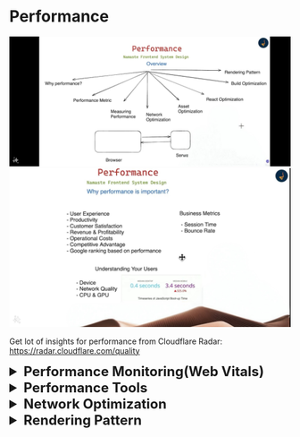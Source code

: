# Performance

![img.png](img.png)
![img_1.png](img_1.png)

Get lot of insights for performance from Cloudflare Radar: https://radar.cloudflare.com/quality


<details >
 <summary style="font-size: x-large; font-weight: bold">Performance Monitoring(Web Vitals)</summary>

https://web.dev/articles/vitals
![img_8.png](img_8.png)

`Interaction to Next Paint (INP)` was initially developed as an experimental metric to address the runtime performance issues present on the web more comprehensively than `First Input Delay (FID)`.

![img_4.png](img_4.png)
<details >
 <summary style="font-size: large; font-weight: bold">LCP(Largest Contentful Paint)</summary>

LCP reports the render time of the largest image or text block visible in the viewport, relative to when the user first navigated to the page.

![img_2.png](img_2.png)
![img_9.png](img_9.png)

In the first example, the Instagram logo is loaded relatively early and it remains the largest element even as other content is progressively shown. In the Google Search results page example, the largest element is a paragraph of text that is displayed before any of the images or logo finish loading. Since all the individual images are smaller than this paragraph, it remains the largest element throughout the load process.
</details>


<details >
 <summary style="font-size: large; font-weight: bold">CLS(Cumulative Layout Shift)</summary>

CLS is a measure of the largest burst of layout shift scores for every unexpected layout shift that occurs during the entire lifecycle of a page.

![img_6.png](img_6.png)

</details>



<details >
 <summary style="font-size: large; font-weight: bold">INP(Interaction to Next Paint)</summary>

INP is a metric that assesses a page's overall responsiveness to user interactions by observing the latency of all click, tap, and keyboard interactions that occur throughout the lifespan of a user's visit to a page. The final INP value is the longest interaction observed, ignoring outliers.

![WSmcjiQC4lyLxGoES4dd.gif](WSmcjiQC4lyLxGoES4dd.gif)

![img_5.png](img_5.png)

INP is the successor metric to First Input Delay (FID). While both are responsiveness metrics, FID only measured the input delay of the first interaction on a page. INP improves on FID by observing all interactions on a page, beginning from the input delay, to the time it takes to run event handlers, and finally up until the browser has painted the next frame.
</details>

Do this in browser using LightHouse
![img_7.png](img_7.png)

![img_10.png](img_10.png)
![img_11.png](img_11.png)
![img_12.png](img_12.png)
</details>





<details >
 <summary style="font-size: x-large; font-weight: bold">Performance Tools</summary>

### Real User Data Monitoring
1. [CRUX](https://developer.chrome.com/docs/crux)
2. [pagespeed.web.dev](https://pagespeed.web.dev/analysis/https-lensview-io/wn663h5be9?form_factor=mobile) (Free)
3. [requestmetrics.com](https://requestmetrics.com/)(Free)
4. [clarity.microsoft.com/](https://clarity.microsoft.com/)(Free)
4. NewRelic
5. Sentry
6. Google Analytics


### Simulated Data
1. [webpagetest.org](https://www.webpagetest.org/result/240712_BiDcDP_2W9/)
   1. ![video.gif](video.gif)


### Developer Mode 
1. LightHouse
   - Always used in Incognito mode, an installed extension might affect the result
   - Dock the dev tool section, as putting it in bottom or right side will affect screen size
   - Choose the right device (Mobile or Desktop) then start test
2. Network Tab
3. Performance Tab


</details>





<details >
 <summary style="font-size: x-large; font-weight: bold">Network Optimization</summary>

1. Critical Rendering Path
2. Minimize the number of HTTP requests
3. Async loading of JS: async / defer
4. Avoid Redirection
5. Resource Hinting
6. Early Hints
7. HTTP upgrade methods (http1.1 vs http2 vs http3)
8. Compression: brotli / gzip 
9. HTTP caching: Cache Control 
10. Caching using Service Worker

<details >
 <summary style="font-size: large; font-weight: bold">Critical Rendering Path</summary>

Go through the details how CRP works in [Networking section(How the web work -> CRP)](../networking/readme.md#disadvantage)
![img_14.png](img_14.png)

## _First packet is of 14KB_

- Above point is important as we can make our app such that all required bear minimum 
HTML, CSS & JS are bundle together whose size is below 14KB. This will allow our app
to show something to user very quickly then we can start putting other required files
in parallel.
- This might be straight forward in Vanilla JS project but framework also we have tools and plugin to achieve this
</details>


<details >
 <summary style="font-size: large; font-weight: bold">Minimize the number of HTTP requests</summary>

Challenges
- Connection Time(TCP, SSL): Each request we make has to go through the multiple connection like TCP, SSL etc which can take time and slow down our app
- Browser Limit per domain(6-10 max parallel calls can be made)

Solution
- Inline CSS
- Inline JS
- Base64 for image
- SVG for image

Here by applying above solution we trying to reduce network which can be costlier in terms of application performance

Example:

**Scenario-1:** 
- When we are loading our style is being loaded from file
- All the images are used as .png file

![img_15.png](img_15.png)
![img_16.png](img_16.png)

Here you can see how there are more network calls and because of this there quite gap between FCP & LCP


**Scenario-2:**
- When we insert the required CSS in head tag directly in `index.html`
- Replace all the images with SVG

![img_17.png](img_17.png)
![img_18.png](img_18.png)

Here we have only one network call and it is very fast. There is very little gap between FCP & LCP

We only need to add the required CSS, which is needed when the user first navigated to the page, and we have very fast LCP
</details>



<details >
 <summary style="font-size: large; font-weight: bold">Async loading of JS</summary>

For more details refer [HTML section](../1-html/readme.md)
![img_19.png](img_19.png)


```html
<!-- index.html -->
<head>
    <script src="index.js"></script>
</head>
<body>
...
</body>
```

```js
//index.js
function addListner() {
  document.querySelectorAll(".card").forEach((card) =>
    card.addEventListener("click", function () {
      alert("Hi");
    })
  );
}

// We will not get error even though JS file has ran before HTML loads
// because below line will add lister once window is loaded
window.onload = addListner;
```

**Scenario-1:**
Script tag with no special attributes

![img_20.png](img_20.png)


**Scenario-2:**
Script tag with `async` attribute

![img_21.png](img_21.png)


**Scenario-3:**
Script tag with `defer` attribute

![img_22.png](img_22.png)
</details>


<details >
 <summary style="font-size: large; font-weight: bold">Avoid Redirection</summary>

- Avoid redirection from http to https
- Use website https://hstspreload.org/ to register your domain. So that whenever we call our domain with http then this website takes care of redirection and our server never gets the https request

</details>



<details >
 <summary style="font-size: large; font-weight: bold">Resource Hinting</summary>

![img_23.png](img_23.png)
![img_24.png](img_24.png)
![img_25.png](img_25.png)


<details >
 <summary style="font-size: medium; font-weight: bold">Preconnect</summary>

The `preconnect` hint is used to establish a connection to another origin from where you are fetching critical resources. For example, you may be hosting your images or assets on a CDN or other cross-origin:

```html
<head>
   <link rel="preconnect" href="https://cdn.glitch.global" /<
</head>
```

![img_27.png](img_27.png)
![img_26.png](img_26.png)
https://learn-performance-resource-hints.glitch.me/1

A common use case for preconnect is Google Fonts.

```html
<link rel="preconnect" href="https://fonts.googleapis.com">
<link rel="preconnect" href="https://fonts.gstatic.com" crossorigin>
```
The crossorigin attribute is used to indicate whether a resource must be fetched using Cross-Origin Resource Sharing (CORS). When using the preconnect hint, if the resource being downloaded from the origin uses CORS—such as font files—then you need to add the crossorigin attribute to the preconnect hint.

**Note:** If you omit the `crossorigin` attribute, the browser opens a new connection when it downloads the font files, and doesn't reuse the connection opened with the `preconnect` hints.

https://web.dev/learn/performance/resource-hints?continue=https%3A%2F%2Fweb.dev%2Flearn%2Fperformance%23article-https%3A%2F%2Fweb.dev%2Flearn%2Fperformance%2Fresource-hints#preconnect
</details>


<details >
 <summary style="font-size: medium; font-weight: bold">dns-prefetch</summary>

While opening connections to cross-origin servers early can significantly improve initial page load time, it may not be either reasonable or possible to establish connections to many cross-origin servers at once. If you're concerned that you may be overusing preconnect, a much less costly resource hint is the dns-prefetch hint.

Per its name, dns-prefetch doesn't establish a connection to a cross-origin server, but rather just performs the DNS lookup for it ahead of time. A DNS lookup occurs when a domain name is resolved to its underlying IP address. While layers of DNS caches at the device and network levels help to make this a generally fast process, it still takes some amount of time.

```html
<link rel="dns-prefetch" href="https://fonts.googleapis.com">
<link rel="dns-prefetch" href="https://fonts.gstatic.com">
```
![img_28.png](img_28.png)
DNS lookups are fairly inexpensive, and because of their relatively small cost, they may be a more appropriate tool in some cases than a preconnect. In particular, it may be a desirable resource hint to use in cases of links that navigate to other websites that you think the user is likely to follow. dnstradamus is one such tool that does this automatically using JavaScript, and uses the Intersection Observer API to inject dns-prefetch hints into the current page's HTML when links to other websites are scrolled into the user's viewport.

https://web.dev/learn/performance/resource-hints?continue=https%3A%2F%2Fweb.dev%2Flearn%2Fperformance%23article-https%3A%2F%2Fweb.dev%2Flearn%2Fperformance%2Fresource-hints#dns-prefetch
</details>


<details >
 <summary style="font-size: medium; font-weight: bold">Preload</summary>

The `preload` resource hint instructs the browser to initiate a request for a resource. This is helpful when a critical resource is not immediately discoverable, for example a `background-image` URL.

This demo uses uses CSS `background-image` to create the image grid below, as opposed to `img` elements. To download the first image quicker, the page includes a `preload` hint for the first image resource.


```html
<link rel="preload"
      href="https://cdn.glitch.global/db01a8e4-9230-4c5c-977d-85d0e0c3e74c/image-1.jpg?v=1669198400523"
      as="image" />
```

![img_29.png](img_29.png)
![img_30.png](img_30.png)
https://learn-performance-resource-hints.glitch.me/3

### Usecase👇🏻


`preload` directives should be limited to late-discovered critical resources. The most common use cases are font files, CSS files fetched through `@import` declarations, or CSS `background-image` resources that are likely to be `Largest Contentful Paint (LCP)` candidates. In such cases, these files wouldn't be discovered by the `preload scanner` as the resource is referenced in external resources.

![img_31.png](img_31.png)

https://web.dev/learn/performance/resource-hints?continue=https%3A%2F%2Fweb.dev%2Flearn%2Fperformance%23article-https%3A%2F%2Fweb.dev%2Flearn%2Fperformance%2Fresource-hints#preload
</details>


<details >
 <summary style="font-size: medium; font-weight: bold">Prefetch</summary>

The prefetch directive is used to initiate a low priority request for a resource likely to be used for future navigations:

```html
<link rel="prefetch" href="/next-page.css" as="style">
```
This directive largely follows the same format as the `preload` directive, only the `<link>` element's rel attribute uses a value of `prefetch` instead. Unlike the `preload` directive, however, `prefetch` is largely speculative in that you're initiating a fetch for a resource for a future navigation that may or may not happen.

There are times when `prefetch` can be beneficial—for example, if you've identified a user flow on your website that most users follow to completion, a `prefetch` for a render-critical resource for those future pages can help to reduce load times for them.

Note: Given the speculative nature of prefetch, its use comes with the potential downside that data used to fetch the resource may go unused if the user does not navigate to the page that ends up needing the prefetched resource. Rely on your analytics or other data sources for your website's usage patterns to decide for yourself if using prefetch is a good idea. Alternatively, you can use the Save-Data hint to opt out of prefetches for users who have specified a preference for reduced data usage

https://web.dev/learn/performance/resource-hints?continue=https%3A%2F%2Fweb.dev%2Flearn%2Fperformance%23article-https%3A%2F%2Fweb.dev%2Flearn%2Fperformance%2Fresource-hints#prefetch
</details>


<details >
 <summary style="font-size: medium; font-weight: bold">Fetchpriority</summary>

You can use the `Fetch Priority API` through its fetchpriority attribute to increase the priority of a resource. You can use the attribute with `<link>`, `<img>`, and `<script>` elements.

This demo assigns a fetchpriority="high" to the first, larger image, while a fetchpriority="low" to the remaining images.

![img_32.png](img_32.png)
https://learn-performance-resource-hints.glitch.me/5

By default, images are fetched with a lower priority. After layout, if the image is found to be within the initial viewport, the priority is increased to **High** priority. In the preceding HTML snippet, fetchpriority immediately tells the browser to download the larger LCP image with a **High** priority, while the less important thumbnail images are downloaded with a lower priority.

Modern browsers load resources in two phases. The first phase is reserved for critical resources and ends once all blocking scripts have been downloaded and executed. During this phase, **Low** priority resources may be delayed from downloading. By using `fetchpriority="high"` you can increase the priority of a resource, enabling the browser to download it during the first phase.

https://web.dev/learn/performance/resource-hints?continue=https%3A%2F%2Fweb.dev%2Flearn%2Fperformance%23article-https%3A%2F%2Fweb.dev%2Flearn%2Fperformance%2Fresource-hints#fetch_priority_api
</details>

</details>

<details >
 <summary style="font-size: large; font-weight: bold">Early Hints</summary>

Websites have become more sophisticated over time. As such, it's not unusual that a server needs to perform non-trivial work (for example, access to databases, or CDNs accessing the origin server) to produce the HTML for the requested page. Unfortunately, this "server think-time" results in extra latency before the browser can start rendering the page. Indeed, the connection effectively goes idle for as long as it takes the server to prepare the response

![img_33.png](img_33.png)

Early Hints is an HTTP status code (`103 Early Hints`) used to send a preliminary HTTP response ahead of a final response. This allows a server to send hints to the browser about critical subresources (for example, style sheets for the page, critical JavaScript) or origins that will be likely used by the page, while the server is busy generating the main resource. The browser can use those hints to warm up connections, and request subresources, while waiting for the main resource. In other words, Early Hints helps the browser take advantage of such "server think-time" by doing some work in advance, thereby speeding up page loads.

![img_34.png](img_34.png)

In some cases, the performance improvement to the Largest Contentful Paint can go from several hundred milliseconds, as observed by Shopify and by Cloudflare, and up to a second faster, as seen in this before and after comparison:

![img_35.png](img_35.png)

https://developer.chrome.com/docs/web-platform/early-hints#:~:text=The%20browser%20can%20use%20those,thereby%20speeding%20up%20page%20loads.
</details>


<details >
 <summary style="font-size: large; font-weight: bold">HTTP upgrade methods</summary>


![img_37.png](img_37.png)
![img_36.png](img_36.png)

- HTTP 1.0 was finalized and fully documented in 1996. Every
  request to the same server requires a separate TCP connection.

- HTTP 1.1 was published in 1997. A TCP connection can be left
  open for reuse (persistent connection), but it doesn’t solve the HOL
  (head-of-line) blocking issue.
   - **HOL blocking** - when the number of allowed parallel requests in the
     browser is used up, subsequent requests need to wait for the former
     ones to complete.
     53

- HTTP 2.0 was published in 2015. It addresses HOL issue through
  request multiplexing, which eliminates HOL blocking at the application
  layer, but HOL still exists at the transport (TCP) layer.
  As you can see in the diagram, HTTP 2.0 introduced the concept of
  HTTP “streams”: an abstraction that allows multiplexing different HTTP
  exchanges onto the same TCP connection. Each stream doesn’t need
  to be sent in order.

- HTTP 3.0 first draft was published in 2020. It is the proposed
  successor to HTTP 2.0. It uses QUIC instead of TCP for the underlying
  transport protocol, thus removing HOL blocking in the transport layer.
  QUIC is based on UDP. It introduces streams as first-class citizens at
  the transport layer. QUIC streams share the same QUIC connection,
  so no additional handshakes and slow starts are required to create
  new ones, but QUIC streams are delivered independently such that in
  most cases packet loss affecting one stream doesn't affect others.

Referred Video: https://www.youtube.com/watch?v=a-sBfyiXysI&t=2s


Two main factors dictate which HTTP version will be used for a website:

1. **Server Configuration:** The web server software that hosts the website plays a crucial role. The server administrator configures it to support specific HTTP versions (e.g., HTTP/1.1, HTTP/2). A website can only use a version that the server actively supports.

2. **Client Capabilities:** The web browser or client application used to access the website also has its part. Modern browsers typically support the latest HTTP versions (e.g., HTTP/2). However, older browsers might be limited to earlier versions (e.g., HTTP/1.1).

Here's how the negotiation happens:

* When you try to access a website, your browser initiates a connection with the server.
* The server sends a response header that includes information about the supported HTTP versions.
* The browser checks its own capabilities and negotiates the highest mutually supported version for optimal communication.

In most cases, with modern browsers and up-to-date servers, you'll automatically use the most efficient HTTP version available.

![img_38.png](img_38.png)
![img_39.png](img_39.png)

#### HTTP/2 & HTTP/3 both need https connection.

Therefore we need to setup our server with SSL certificate to enable `https` connection, then
we use library `spdy` on express server to setup HTTP/2

Below is small example to see this in action

#### HTTP/1.1
When using HTTP/1.1, browsers impose a per-domain limit of 6-8 connections, depending on the browser implementation. This allows at most 6-8 concurrent requests per domain.
![img_40.png](img_40.png)

#### HTTP/2
With the HTTP/2 protocol, browsers have to open only 1 connection per domain. However, thanks to its multiplexing feature, HTTP/2 does not quite raise the limit, but simply removes the theoretical limit on the number of concurrent requests per domain.

It is virtually unlimited in the sense that browsers and servers may limit the number of concurrent requests via the HTTP/2 configuration parameter called SETTINGS_MAX_CONCURRENT_STREAMS.

In practice, typical limits are around 100 but could be larger (or, less commonly, smaller), depending on browser implementation and on the server you connect to

![img_41.png](img_41.png)
All request are done in parallel in HTTP/2.



```js
//index.js

const express = require("express");
const spdy = require('spdy');
const fs = require("fs");


const PORT = 3010;
const app = express();

app.use(express.static('public'));

app.get('/', (req, res) => {
   console.log(req.url);
   res.sendFile(__dirname + '/index.html');
});

const CERT_DIR = `${__dirname}/cert`;

const server = spdy.createServer(
        {
           key: fs.readFileSync(`${CERT_DIR}/server.key`),
           cert: fs.readFileSync(`${CERT_DIR}/server.cert`),
        },
        app
);

server.listen(PORT, () => {
   console.log(`Server started at https://localhost:${PORT}`);
});
```

Complete code: https://github.com/namastedev/namaste-frontend-system-design/tree/master/Performance/Network%20Optimization/example4

</details>



<details >
 <summary style="font-size: large; font-weight: bold">Compression: brotli / gzip</summary>

Brotli is a newer compression algorithm which can provide even better text compression results than gzip. According to CertSimple, Brotli performance is:

- `14% smaller than gzip` for JavaScript
- `21% smaller than gzip` for HTML
- `17% smaller than gzip` for CSS

1. To use Brotli, your server must support **HTTPS**. 
2. Brotli is supported in the latest versions of most browsers. 
Browsers that support Brotli will include br in Accept-Encoding headers:
   `Accept-Encoding: gzip, deflate, br`

![img_42.png](img_42.png)
![img_43.png](img_43.png)
![img_44.png](img_44.png)

To know how to set things up: https://web.dev/articles/codelab-text-compression-brotli
</details>


<details >
 <summary style="font-size: large; font-weight: bold">Caching</summary>

- Use Cache Policy(cache-control, expire, etag, last-modified)
- Service Worker
To know more refer Database module
</details>

</details>







<details >
 <summary style="font-size: x-large; font-weight: bold">Rendering Pattern</summary>


![img_45.png](img_45.png)



For more detailed description of below content go through this article: https://www.debugbear.com/blog/server-side-rendering
<details >
 <summary style="font-size: large; font-weight: bold">Client Side Rendering(CSR)</summary>

### What is Rendering?

In web development, rendering means the process of converting application code into interactive web pages. The page HTML is generated by a JavaScript engine. With client-side rendering, this is always done on the frontend. The browser then takes the generated HTML to visually render the page.
We get the dynamic part by hitting API during a render period. This can be done server-side or user-side.


- If you use client-side rendering, it’s the user’s browser that generates the entire app, including the `user interface (UI)`, `data`, and `functionality`. No server is involved in the process, except to store the client-side code and data and transfer it to the browser.

- In CSR apps, the HTML file only contains a blank `root` (often also named `app`) element and a `script` tag. The root element is populated by the browser that downloads and processes the JavaScript bundle to render all the other elements:

```html
<!doctype html>
<html lang="en">
  <head>
    <meta charset="UTF-8" />
    <title>CSR</title>
  </head>
  <body>
    <div id="root"><!-- blank --></div>
    <script src="/bundle.js"></script>
  </body>
</html>
```

- Since the browser needs to download and run the whole application code before the content appears on the screen, the first page load is usually slow with client-side rendering (server-side rendering splits this process between the client and server).

- As a result, users see a blank screen or loading spinner for a relatively long time. This leads to a poorer user experience and higher bounce rates (see Google’s discussion of how page load time impacts bounce rates).



![img_48.png](img_48.png)
![img_46.png](img_46.png)
</details>



<details >
 <summary style="font-size: large; font-weight: bold">Server Side Rendering(SSR)</summary>

- Server-side rendering, also known as universal or isomorphic rendering
-  SSR generates the static HTML markup on the server using a backend runtime such as Node.js that can run the JavaScript code to build the UI components.


All HTML elements inside the root element were rendered on the server:

```html
<!doctype html>
<html lang="en">
  <head>
    <meta charset="UTF-8" />
    <title>SSR</title>
  </head>
  <body>
    <div id="root">
      <div class="container">
        <h2>Stay Updated</h2>
        <form method="post">
          <input
            type="email"
            name="email"
            placeholder="Enter your email"
            required
          />
          <button type="submit">Subscribe</button>
        </form>
      </div>
    </div>
    <script src="/bundle.js"></script>
  </body>
</html>
```

### Steps in the server-side rendering process

**An SSR app processes the same JavaScript code on both the client and server side — this is why it’s also called universal rendering.**


1. **Client’s HTTP request** – When the user enters the URL into the browser’s address bar, it establishes an HTTP connection with the server, then sends the server a request for the HTML document.
2. **Data fetching** – The server fetches any required data from the database or third-party APIs.
3. **Server-side pre-rendering** – The server compiles the JavaScript components into static HTML.
4. **Server’s HTTP response** – The server sends this HTML document to the client.
5. **Page load and rendering** – The client downloads the HTML file and displays the static components on the page.
6. **Hydration** – The client downloads the JavaScript file(s) embedded into the HTML, processes the code, and attaches event listeners to the components. This process is also called hydration or rehydration.

Note that the flowchart below starts with Step 4 when the browser gets the server’s response:
![img_49.png](img_49.png)

Universal JavaScript code that also runs on the server side
- React uses the `ReactDomServer` object together with the `hydrateRoot()` method.
- Vue has a `createSSRApp()` method and a corresponding server-side rendering API.
- Angular has its in-house server-side rendering tool called `Angular Universal`.

### Advantages
1. **SEO:** These days, search engine bots can easily crawl static HTML, but they still tend to have problems with indexing JavaScript-generated content. Even though Google can now index synchronous JavaScript, JavaScript SEO is a complicated question with several drawbacks such as delays in JavaScript indexing.
2. Faster initial page loads
3. **Faster Largest Contentful Paint (LCP):**  As the largest content element (either an image or text block) is part of the static content your server pre-renders, SSR will display it faster on the screen.
4. **Lower Cumulative Layout Shift (CLS):** With server-side rendering, the browser doesn’t have to go over the rendering process step by step, which typically results in fewer random layout shifts and, therefore, better CLS scores.
5. **Fewer issues with social media indexing:** For example, Facebook’s Open Graph Protocol and Twitter Cards don’t support client-side rendering.
6. **Better for accessibility:** As the server sends pre-rendered content to the browser, SSR apps are more suitable for people who use older devices with less powerful CPUs.


### Disadvantages
1. If you have any API which takes more time to load, then client will not recieve anything until that API call is made, slow API act like bottleneck.
This will increase LCP(Largest Contentful Paint).
2. Increased complexity
3. **Potentially higher First Input Delay (FID):** With server-side rendering, the browser displays static content faster (which leads to a better LCP), but it still needs time to hydrate the application. As a result, the app looks ready for interaction while the code is still being processed in the background. If the user tries to interact with the app during this period of time, there will be a delay in the browser’s response.
4. **Less efficient caching:** With client-side rendering, you can speed up your app by taking full advantage of browser caching. The initial page HTML is the same for all pages, so you can cache it and load it from a content delivery network (CDN) along with the JavaScript code.With server-side rendering, the page HTML is different for each page, so it’s harder to cache this on a CDN.
5. **Higher costs:** As client-side apps don’t need a server, you can deploy them to a free or cheap static storage service such as Netlifly or Amazon S3. However, you’ll need to pay for a server or at least a “serverless” backend to deploy an SSR application, which means higher running costs.


#### Nextjs14 code -> Use `getServerSideProps` for making route SSR
```js
import Image from 'next/image';

const Tutorials = ({ video }) => {
  return (
      <li className='mb-6'>
        <a
          href={`https://www.youtube.com/watch?v=${video.id}`}
          target='_blank'
          rel='noopener noreferrer'
          className='hover:opacity-80'
        >
          <Image
            src={video.image}
            alt={video.title}
            width={420}
            height={200}
            className='mb-4 rounded-md'
          />
          <h4>{video.title}</h4>
          <div>
            {video.views} &bull; {video.published}
          </div>
        </a>
      </li>
  )
}

export default function Home({ videos }) {
  return (
    <>
    <h1>Tutorials</h1>
    <ul>
        {videos?.map((video, index) => (
          <Tutorials video={video} key={index} />
        ))}
      </ul>
    </>
  )
}

// This gets called on every request
export async function getServerSideProps() {
  // Fetch data from external API
  // await new Promise((resolve) => setTimeout(resolve, 3000))
  const res = await fetch('http://localhost:4000/tutorials');
  const videos = await res.json()
  // Pass data to the page via props
  return { props: { videos } }
}
```
</details>



<details >
 <summary style="font-size: large; font-weight: bold">Static Site Generation(SSG)</summary>

During the build time itself all the data will be fetched from API and rendered final HTML is generated
which served whenever we access the page. Even something got changed after that like new images or any data updated,
those thing won't be reflected on the page. It will just show the same content which there during the build time.
![img_47.png](img_47.png)

#### Nextjs14 code -> Use `getStaticProps` for making route SSG
```js
import Image from 'next/image';

const Tutorials = ({ video }) => {
  return (
      <li className='mb-6'>
        <a
          href={`https://www.youtube.com/watch?v=${video.id}`}
          target='_blank'
          rel='noopener noreferrer'
          className='hover:opacity-80'
        >
          <Image
            src={video.image}
            alt={video.title}
            width={420}
            height={200}
            className='mb-4 rounded-md'
          />
          <h4>{video.title}</h4>
          <div>
            {video.views} &bull; {video.published}
          </div>
        </a>
      </li>
  )
}

export default function Home({ videos }) {
  return (
    <>
    <h1>Tutorials</h1>
    <ul>
        {videos?.map((video, index) => (
          <Tutorials video={video} key={index} />
        ))}
      </ul>
    </>
  )
}

// This gets called on every request
export async function getStaticProps() {
  // Fetch data from external API
  await new Promise((resolve) => setTimeout(resolve, 3000))
  const res = await fetch('http://localhost:4000/tutorials');
  const videos = await res.json()
  // Pass data to the page via props
  return { props: { videos } }
}
```
</details>

</details>


